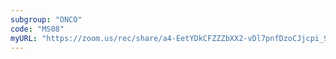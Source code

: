 ```yaml
---
subgroup: "ONCO"
code: "MS08"
myURL: "https://zoom.us/rec/share/a4-EetYDkCFZZZbXX2-vDl7pnfDzoCJjcpi_968TgYJQN19rExO8i_9NvdpYwh3B.y_G1fS3XPkdmO47u?startTime=1623780914000"
---
```

